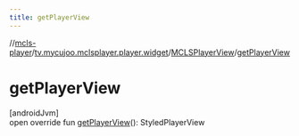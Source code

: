 ```yaml
---
title: getPlayerView
---
```

//[mcls-player](../../../index.html)/[tv.mycujoo.mclsplayer.player.widget](../index.html)/[MCLSPlayerView](index.html)/[getPlayerView](get-player-view.html)



# getPlayerView



[androidJvm]\
open override fun [getPlayerView](get-player-view.html)(): StyledPlayerView




